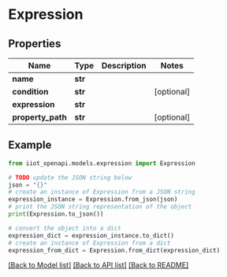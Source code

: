 # Expression


## Properties

Name | Type | Description | Notes
------------ | ------------- | ------------- | -------------
**name** | **str** |  | 
**condition** | **str** |  | [optional] 
**expression** | **str** |  | 
**property_path** | **str** |  | [optional] 

## Example

```python
from iiot_openapi.models.expression import Expression

# TODO update the JSON string below
json = "{}"
# create an instance of Expression from a JSON string
expression_instance = Expression.from_json(json)
# print the JSON string representation of the object
print(Expression.to_json())

# convert the object into a dict
expression_dict = expression_instance.to_dict()
# create an instance of Expression from a dict
expression_from_dict = Expression.from_dict(expression_dict)
```
[[Back to Model list]](../README.md#documentation-for-models) [[Back to API list]](../README.md#documentation-for-api-endpoints) [[Back to README]](../README.md)


